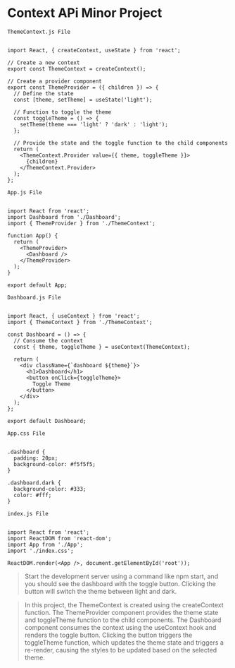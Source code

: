 # Context APi Minor Project

```
ThemeContext.js File


import React, { createContext, useState } from 'react';

// Create a new context
export const ThemeContext = createContext();

// Create a provider component
export const ThemeProvider = ({ children }) => {
  // Define the state
  const [theme, setTheme] = useState('light');

  // Function to toggle the theme
  const toggleTheme = () => {
    setTheme(theme === 'light' ? 'dark' : 'light');
  };

  // Provide the state and the toggle function to the child components
  return (
    <ThemeContext.Provider value={{ theme, toggleTheme }}>
      {children}
    </ThemeContext.Provider>
  );
};

```

```
App.js File


import React from 'react';
import Dashboard from './Dashboard';
import { ThemeProvider } from './ThemeContext';

function App() {
  return (
    <ThemeProvider>
      <Dashboard />
    </ThemeProvider>
  );
}

export default App;

```

```
Dashboard.js File


import React, { useContext } from 'react';
import { ThemeContext } from './ThemeContext';

const Dashboard = () => {
  // Consume the context
  const { theme, toggleTheme } = useContext(ThemeContext);

  return (
    <div className={`dashboard ${theme}`}>
      <h1>Dashboard</h1>
      <button onClick={toggleTheme}>
        Toggle Theme
      </button>
    </div>
  );
};

export default Dashboard;

```

```
App.css File


.dashboard {
  padding: 20px;
  background-color: #f5f5f5;
}

.dashboard.dark {
  background-color: #333;
  color: #fff;
}

```

```
index.js File


import React from 'react';
import ReactDOM from 'react-dom';
import App from './App';
import './index.css';

ReactDOM.render(<App />, document.getElementById('root'));

```

> Start the development server using a command like npm start, and you should see the dashboard with the toggle button. Clicking the button will switch the theme between light and dark.

> In this project, the ThemeContext is created using the createContext function. The ThemeProvider component provides the theme state and toggleTheme function to the child components. The Dashboard component consumes the context using the useContext hook and renders the toggle button. Clicking the button triggers the toggleTheme function, which updates the theme state and triggers a re-render, causing the styles to be updated based on the selected theme.